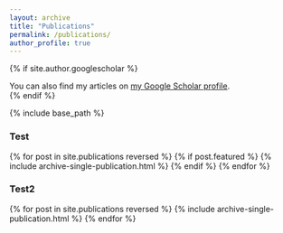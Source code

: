 ```yaml
---
layout: archive
title: "Publications"
permalink: /publications/
author_profile: true
---
```


{% if site.author.googlescholar %}
  <div class="wordwrap">You can also find my articles on <a href="{{site.author.googlescholar}}">my Google Scholar profile</a>.</div>
{% endif %}

{% include base_path %}

<h3> Test </h3>

{% for post in site.publications reversed %}
  {% if post.featured %}
  {% include archive-single-publication.html %}
  {% endif %}
{% endfor %}

<h3> Test2 </h3>

{% for post in site.publications reversed %}
  {% include archive-single-publication.html %}
{% endfor %}